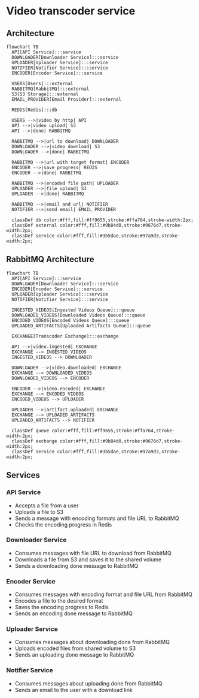 # Video transcoder service

## Architecture

```mermaid
flowchart TB
  API[API Service]:::service
  DOWNLOADER[Downloader Service]:::service
  UPLOADER[Uploader Service]:::service
  NOTIFIER[Notifier Service]:::service
  ENCODER[Encoder Service]:::service

  USERS[Users]:::external
  RABBITMQ[RabbitMQ]:::external
  S3[S3 Storage]:::external
  EMAIL_PROVIDER[Email Provider]:::external

  REDIS[Redis]:::db

  USERS -->|video by http| API
  API -->|video upload| S3
  API -->|done| RABBITMQ

  RABBITMQ -->|url to download| DOWNLOADER
  DOWNLOADER -->|video download| S3
  DOWNLOADER -->|done| RABBITMQ

  RABBITMQ -->|url with target format| ENCODER
  ENCODER -->|save progress| REDIS
  ENCODER -->|done| RABBITMQ

  RABBITMQ -->|encoded file path| UPLOADER
  UPLOADER -->|file upload| S3
  UPLOADER -->|done| RABBITMQ

  RABBITMQ -->|email and url| NOTIFIER
  NOTIFIER -->|send email| EMAIL_PROVIDER

  classDef db color:#fff,fill:#ff9655,stroke:#ffa764,stroke-width:2px;
  classDef external color:#fff,fill:#9b84d0,stroke:#9676d7,stroke-width:2px;
  classDef service color:#fff,fill:#3b5dae,stroke:#97a9d3,stroke-width:2px;
```

## RabbitMQ Architecture

```mermaid
flowchart TB
  API[API Service]:::service
  DOWNLOADER[Downloader Service]:::service
  ENCODER[Encoder Service]:::service
  UPLOADER[Uploader Service]:::service
  NOTIFIER[Notifier Service]:::service

  INGESTED_VIDEOS[Ingested Videos Queue]:::queue
  DOWNLOADED_VIDEOS[Downloaded Videos Queue]:::queue
  ENCODED_VIDEOS[Encoded Videos Queue]:::queue
  UPLOADED_ARTIFACTS[Uploaded Artifacts Queue]:::queue

  EXCHANGE[Transcoder Exchange]:::exchange

  API -->|video.ingested| EXCHANGE
  EXCHANGE --> INGESTED_VIDEOS
  INGESTED_VIDEOS --> DOWNLOADER

  DOWNLOADER -->|video.downloaded| EXCHANGE
  EXCHANGE --> DOWNLOADED_VIDEOS
  DOWNLOADED_VIDEOS --> ENCODER
  
  ENCODER -->|video.encoded| EXCHANGE
  EXCHANGE --> ENCODED_VIDEOS
  ENCODED_VIDEOS --> UPLOADER

  UPLOADER -->|artifact.uploaded| EXCHANGE
  EXCHANGE --> UPLOADED_ARTIFACTS
  UPLOADED_ARTIFACTS --> NOTIFIER

  classDef queue color:#fff,fill:#ff9655,stroke:#ffa764,stroke-width:2px;
  classDef exchange color:#fff,fill:#9b84d0,stroke:#9676d7,stroke-width:2px;
  classDef service color:#fff,fill:#3b5dae,stroke:#97a9d3,stroke-width:2px;
```

## Services

### API Service

- Accepts a file from a user
- Uploads a file to S3
- Sends a message with encoding formats and file URL to RabbitMQ
- Checks the encoding progress in Redis

### Downloader Service

- Consumes messages with file URL to download from RabbitMQ
- Downloads a file from S3 and saves it to the shared volume
- Sends a downloading done message to RabbitMQ

### Encoder Service

- Consumes messages with encoding format and file URL from RabbitMQ
- Encodes a file to the desired format
- Saves the encoding progress to Redis
- Sends an encoding done message to RabbitMQ

### Uploader Service

- Consumes messages about downloading done from RabbitMQ
- Uploads encoded files from shared volume to S3
- Sends an uploading done message to RabbitMQ

### Notifier Service

- Consumes messages about uploading done from RabbitMQ
- Sends an email to the user with a download link
